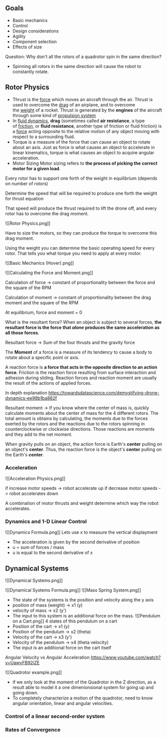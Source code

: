 ## Goals
* Basic mechanics
* Control
* Design considerations
* Agility
* Component selection
* Effects of size

Question: Why don't all the rotors of a quadrotor spin in the same direction?
* Spinning all rotors in the same direction will cause the robot to constantly rotate.

## Rotor Physics
* Thrust is the [force](https://www.grc.nasa.gov/www/k-12/airplane/forces.html) which moves an aircraft through the air. Thrust is used to overcome the [drag](https://www.grc.nasa.gov/www/k-12/airplane/drag1.html) of an airplane, and to overcome the [weight](https://www.grc.nasa.gov/www/k-12/airplane/weight1.html) of a rocket. Thrust is generated by the **engines** of the aircraft through some kind of [propulsion system](https://www.grc.nasa.gov/www/k-12/airplane/bgp.html)
* In [fluid dynamics](https://en.wikipedia.org/wiki/Fluid_dynamics "Fluid dynamics"), **drag** (sometimes called **air resistance**, a type of [friction](https://en.wikipedia.org/wiki/Friction "Friction"), or **fluid resistance**, another type of friction or fluid friction) is a [force](https://en.wikipedia.org/wiki/Force "Force") acting opposite to the relative motion of any object moving with respect to a surrounding fluid.
* Torque is a measure of the force that can cause an object to rotate about an axis. Just as force is what causes an object to accelerate in linear kinematics, torque is what causes an object to acquire angular acceleration.
* Motor Sizing Motor sizing refers to **the process of picking the correct motor for a given load**.

Every rotor has to support one forth of the weight in equilibrium (depends on number of rotors)

Determine the speed that will be required to produce one forth the weight for thrust equation

That speed will produce the thrust required to lift the drone off, and every rotor has to overcome the drag moment.

![[Rotor Physics.png]]

Have to size the motors, so they can produce the torque to overcome this drag moment.

Using the weight you can determine the basic operating speed for every rotor. That tells you what torque you need to apply at every motor.

![[Basic Mechanics (Hover).png]]

![[Calculating the Force and Moment.png]]

Calculation of force -> constant of proportionality between the force and the square of the RPM

Calculation of moment -> constant of proportionality between the drag moment and the square of the RPM

At equilibrium, force and moment = 0

What is the resultant force?
When an object is subject to several forces, **the resultant force is the force that _alone_ produces the same acceleration as all those forces**.

Resultant force -> Sum of the four thrusts and the gravity force

The **Moment** of a force is a measure of its tendency to cause a body to rotate about a specific point or axis.

A reaction force is **a force that acts in the opposite direction to an action force**. Friction is the reaction force resulting from surface interaction and adhesion during sliding. Reaction forces and reaction moment are usually the result of the actions of applied forces.

In depth explanation https://towardsdatascience.com/demystifying-drone-dynamics-ee98b1ba882f

Resultant moment ->  If you know where the center of mass is, quickly calculate moments about the center of mass for the 4 different rotors. The total amount is obtains by calculating, the moments due to the forces exerted by the rotors and the reactions due to the rotors spinning in counterclockwise or clockwise directions. Those reactions are moments and they add to the net moment.

When gravity pulls on an object, the action force is Earth's **center** pulling on an object's **center**. Thus, the reaction force is the object's **center** pulling on the Earth's **center**.


### Acceleration
![[Acceleration Physics.png]]

if increase motor speeds -> robot accelerate up
if decrease motor speeds -> robot accelerates down

A combination of motor thrusts and weight determine which way the robot accelerates.

### Dynamics and 1-D Linear Control
 ![[Dynamics Formula.png]]
Lets use x to measure the vertical displayment
* The acceleration is given by the second derivative of position
* u = sum of forces / mass
* u is equal to the second derivative of x


## Dynamical Systems
![[Dynamical Systems.png]]

![[Dynamical Systems Formula.png]]
![[Mass Spring System.png]]
* The state of the systems is the position and velocity along the y axis
* position of mass (weight) -> x1 (y)
* velocity of mass -> x2 (y')
* The input to this system is an additional force on the mass.
![[Pendulum on a Cart.png]]
4 states of this pendulum on a cart
* Position of the cart -> x1 (y)
* Position of the pendulum -> x2 (theta)
* Velocity of the cart -> x3 (y')
* Velocity of the pendulum -> x4 (theta velocity)
* The input is an additional force on the cart itself

Angular Velocity vs Angular Acceleration
https://www.youtube.com/watch?v=UawvFB92iZE

![[Quadrotor example.png]]
* if we only look at the moment of the Quadrotor in the Z direction, as a result able to model it a one dimenionsional system for going up and going down.
* To completely characterize a motion of the quadrotor, need to know angular orientation, linear and angular velocities. 

### Control of a linear second-order system

### Rates of Convergence
